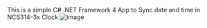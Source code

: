 This is a simple C# .NET Framework 4 App to Sync date and time in NCS314-3x Clock 
![image](https://user-images.githubusercontent.com/108391559/176375992-89ee232c-f802-4020-99c0-4f2ff5db14c6.png)
